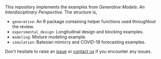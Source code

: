 This repository implements the examples from _Generative Models: An Interdisciplinary Perspective_. The structure is,

* `generative`: An R package containing helper functions used throughtout the review.
* `experimental_design`: Longitudinal design and blocking examples.
* `modeling`: Mixture modeling example.
* `simulation`: Batesian mimicry and COVID-19 forecasting examples.

Don't hesitate to raise an [issue](https://github.com/krisrs1128/generative_review/issues) or [contact us](mailto:ksankaran@wisc.edu) if you encounter any issues.
